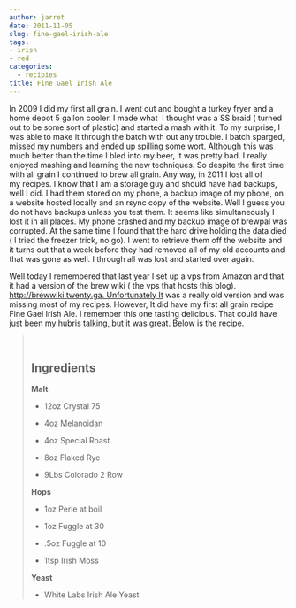 ```yaml
---
author: jarret
date: 2011-11-05
slug: fine-gael-irish-ale
tags:
- irish
- red
categories:
  - recipies
title: Fine Gael Irish Ale
---
```


In 2009 I did my first all grain. I went out and bought a turkey fryer
and a home depot 5 gallon cooler. I made what  I thought was a SS braid
( turned out to be some sort of plastic) and started a mash with it. To
my surprise, I was able to make it through the batch with out any
trouble. I batch sparged, missed my numbers and ended up spilling some
wort. Although this was much better than the time I bled into my beer,
it was pretty bad. I really enjoyed mashing and learning the new
techniques. So despite the first time with all grain I continued to brew
all grain. Any way, in 2011 I lost all of my recipes. I know that I am a
storage guy and should have had backups, well I did. I had them stored
on my phone, a backup image of my phone, on a website hosted locally and
an rsync copy of the website. Well I guess you do not have backups
unless you test them. It seems like simultaneously I lost it in all
places. My phone crashed and my backup image of brewpal was corrupted.
At the same time I found that the hard drive holding the data died ( I
tried the freezer trick, no go). I went to retrieve them off the website
and it turns out that a week before they had removed all of my old
accounts and that was gone as well. I through all was lost and started
over again.

Well today I remembered that last year I set up a vps from Amazon and
that it had a version of the brew wiki ( the vps that hosts this blog).
http://brewwiki.twenty.ga. Unfortunately It was a really old version
and was missing most of my recipes. However, It did have my first all
grain recipe Fine Gael Irish Ale. I remember this one tasting delicious.
That could have just been my hubris talking, but it was great. Below is
the recipe.

>  
>
> <a id="ingredients" name="ingredients"></a>Ingredients
> ------------------------------------------------------
>
> <div>
>
> **Malt**
>
> -   <div>
>
>     12oz Crystal 75
>
>     </div>
>
> -   <div>
>
>     4oz Melanoidan
>
>     </div>
>
> -   <div>
>
>     4oz Special Roast
>
>     </div>
>
> -   <div>
>
>     8oz Flaked Rye
>
>     </div>
>
> -   <div>
>
>     9Lbs Colorado 2 Row
>
>     </div>
>
> **Hops**
>
> -   <div>
>
>     1oz Perle at boil
>
>     </div>
>
> -   <div>
>
>     1oz Fuggle at 30
>
>     </div>
>
> -   <div>
>
>     .5oz Fuggle at 10
>
>     </div>
>
> -   <div>
>
>     1tsp Irish Moss
>
>     </div>
>
> **Yeast**
>
> -   <div>
>
>     White Labs Irish Ale Yeast
>
>     </div>
>
> </div>

 
